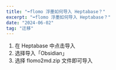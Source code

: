 ```yaml
---
title: "➡️flomo 浮墨如何导入 Heptabase？"
excerpt: "➡️flomo 浮墨如何导入 Heptabase？"
date: "2024-06-02"
tag: "迁移"
---
```


1.  在 Heptabase 中点击导入
2.  选择导入「Obsidian」
3.  选择 flomo2md.zip 文件即可导入